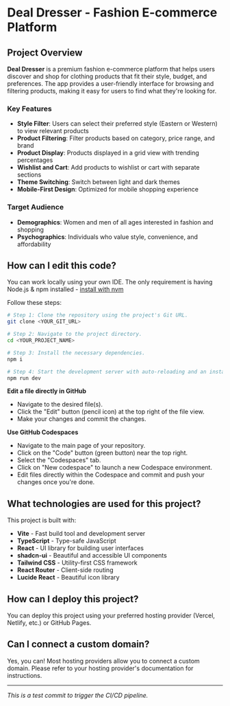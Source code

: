 # Deal Dresser - Fashion E-commerce Platform

## Project Overview

**Deal Dresser** is a premium fashion e-commerce platform that helps users discover and shop for clothing products that fit their style, budget, and preferences. The app provides a user-friendly interface for browsing and filtering products, making it easy for users to find what they're looking for.

### Key Features

- **Style Filter**: Users can select their preferred style (Eastern or Western) to view relevant products
- **Product Filtering**: Filter products based on category, price range, and brand
- **Product Display**: Products displayed in a grid view with trending percentages
- **Wishlist and Cart**: Add products to wishlist or cart with separate sections
- **Theme Switching**: Switch between light and dark themes
- **Mobile-First Design**: Optimized for mobile shopping experience

### Target Audience

- **Demographics**: Women and men of all ages interested in fashion and shopping
- **Psychographics**: Individuals who value style, convenience, and affordability

## How can I edit this code?

You can work locally using your own IDE. The only requirement is having Node.js & npm installed - [install with nvm](https://github.com/nvm-sh/nvm#installing-and-updating)

Follow these steps:

```sh
# Step 1: Clone the repository using the project's Git URL.
git clone <YOUR_GIT_URL>

# Step 2: Navigate to the project directory.
cd <YOUR_PROJECT_NAME>

# Step 3: Install the necessary dependencies.
npm i

# Step 4: Start the development server with auto-reloading and an instant preview.
npm run dev
```

**Edit a file directly in GitHub**

- Navigate to the desired file(s).
- Click the "Edit" button (pencil icon) at the top right of the file view.
- Make your changes and commit the changes.

**Use GitHub Codespaces**

- Navigate to the main page of your repository.
- Click on the "Code" button (green button) near the top right.
- Select the "Codespaces" tab.
- Click on "New codespace" to launch a new Codespace environment.
- Edit files directly within the Codespace and commit and push your changes once you're done.

## What technologies are used for this project?

This project is built with:

- **Vite** - Fast build tool and development server
- **TypeScript** - Type-safe JavaScript
- **React** - UI library for building user interfaces
- **shadcn-ui** - Beautiful and accessible UI components
- **Tailwind CSS** - Utility-first CSS framework
- **React Router** - Client-side routing
- **Lucide React** - Beautiful icon library

## How can I deploy this project?

You can deploy this project using your preferred hosting provider (Vercel, Netlify, etc.) or GitHub Pages.

## Can I connect a custom domain?

Yes, you can! Most hosting providers allow you to connect a custom domain. Please refer to your hosting provider's documentation for instructions.

---
*This is a test commit to trigger the CI/CD pipeline.*